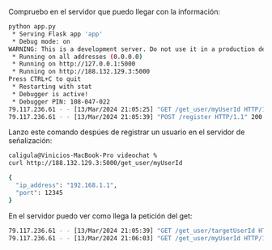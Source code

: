 Compruebo en el servidor que puedo llegar con la información:
```bash
python app.py
 * Serving Flask app 'app'
 * Debug mode: on
WARNING: This is a development server. Do not use it in a production deployment. Use a production WSGI server instead.
 * Running on all addresses (0.0.0.0)
 * Running on http://127.0.0.1:5000
 * Running on http://188.132.129.3:5000
Press CTRL+C to quit
 * Restarting with stat
 * Debugger is active!
 * Debugger PIN: 108-047-022
79.117.236.61 - - [13/Mar/2024 21:05:25] "GET /get_user/myUserId HTTP/1.1" 404 -
79.117.236.61 - - [13/Mar/2024 21:05:39] "POST /register HTTP/1.1" 200 -
```

Lanzo este comando despúes de registrar un usuario en el servidor de señalización:

```bash
caligula@Vinicios-MacBook-Pro videochat % 
curl http://188.132.129.3:5000/get_user/myUserId

{
  "ip_address": "192.168.1.1",
  "port": 12345
}
```

En el servidor puedo ver como llega la petición del get:
```bash
79.117.236.61 - - [13/Mar/2024 21:05:39] "GET /get_user/targetUserId HTTP/1.1" 404 -
79.117.236.61 - - [13/Mar/2024 21:06:03] "GET /get_user/myUserId HTTP/1.1" 200 -
```
